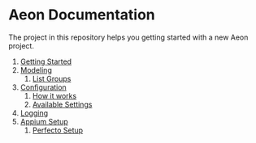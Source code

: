 # Aeon Documentation

The project in this repository helps you getting started with a new Aeon project.

1. [Getting Started](docs/getting-started.md)
2. [Modeling](docs/modeling.md)
    1. [List Groups](docs/list-groups.md)
3. [Configuration]()
    1. [How it works]()
    2. [Available Settings](docs/available-setting.md)
4. [Logging](docs/logging.md)
5. [Appium Setup](docs/appiumsetup.md)
    1. [Perfecto Setup](docs/perfectosetup.md)
